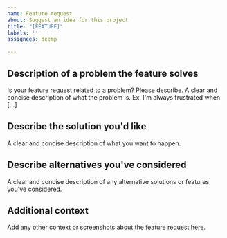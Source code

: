 ```yaml
---
name: Feature request
about: Suggest an idea for this project
title: "[FEATURE]"
labels: ''
assignees: deemp

---
```


## Description of a problem the feature solves
Is your feature request related to a problem? Please describe.
A clear and concise description of what the problem is. Ex. I'm always frustrated when [...]

## Describe the solution you'd like
A clear and concise description of what you want to happen.

## Describe alternatives you've considered
A clear and concise description of any alternative solutions or features you've considered.

## Additional context
Add any other context or screenshots about the feature request here.
